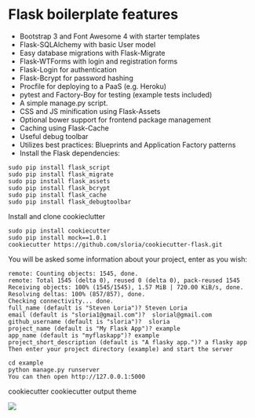 # Flask boilerplate features

- Bootstrap 3 and Font Awesome 4 with starter templates
- Flask-SQLAlchemy with basic User model
- Easy database migrations with Flask-Migrate
- Flask-WTForms with login and registration forms
- Flask-Login for authentication
- Flask-Bcrypt for password hashing
- Procfile for deploying to a PaaS (e.g. Heroku)
- pytest and Factory-Boy for testing (example tests included)
- A simple manage.py script.
- CSS and JS minification using Flask-Assets
- Optional bower support for frontend package management
- Caching using Flask-Cache
- Useful debug toolbar
- Utilizes best practices: Blueprints and Application Factory patterns
- Install the Flask dependencies:

```
sudo pip install flask_script
sudo pip install flask_migrate
sudo pip install flask_assets
sudo pip install flask_bcrypt
sudo pip install flask_cache
sudo pip install flask_debugtoolbar
```

Install and clone cookieclutter

```
sudo pip install cookiecutter
sudo pip install mock==1.0.1
cookiecutter https://github.com/sloria/cookiecutter-flask.git
```

You will be asked some information about your project, enter as you wish:

```
remote: Counting objects: 1545, done.
remote: Total 1545 (delta 0), reused 0 (delta 0), pack-reused 1545
Receiving objects: 100% (1545/1545), 1.57 MiB | 720.00 KiB/s, done.
Resolving deltas: 100% (857/857), done.
Checking connectivity... done.
full_name (default is "Steven Loria")? Steven Loria
email (default is "sloria1@gmail.com")?  slorial@gmail.com
github_username (default is "sloria")?  sloria
project_name (default is "My Flask App")? example
app_name (default is "myflaskapp")? example
project_short_description (default is "A flasky app.")? a flasky app
Then enter your project directory (example) and start the server
```

```
cd example
python manage.py runserver
You can then open http://127.0.0.1:5000
```

cookiecutter
cookiecutter output theme

[<img src="https://pythonspot-9329.kxcdn.com/wp-content/uploads/2015/07/cookiecutter.png">]()

